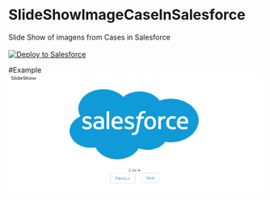 # SlideShowImageCaseInSalesforce
Slide Show of imagens from Cases in Salesforce
<br><br>
<a href="https://githubsfdeploy.herokuapp.com?owner=slompo&repo=SlideShowImageCaseInSalesforce">
  <img alt="Deploy to Salesforce"
       src="https://raw.githubusercontent.com/afawcett/githubsfdeploy/master/deploy.png">
</a>

#Example
<img alt="Visual Force Page Example" src="https://raw.githubusercontent.com/slompo/SlideShowImageCaseInSalesforce/master/media/example.PNG">
